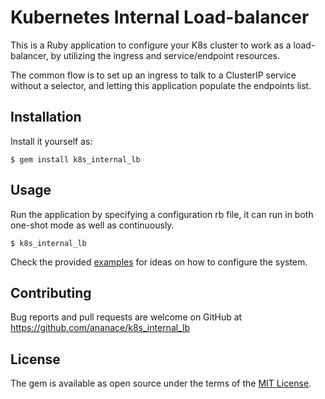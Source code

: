 # Kubernetes Internal Load-balancer

This is a Ruby application to configure your K8s cluster to work as a load-balancer, by utilizing the ingress and service/endpoint resources.

The common flow is to set up an ingress to talk to a ClusterIP service without a selector, and letting this application populate the endpoints list.

## Installation

Install it yourself as:

    $ gem install k8s_internal_lb

## Usage

Run the application by specifying a configuration rb file, it can run in both one-shot mode as well as continuously.

    $ k8s_internal_lb

Check the provided [examples](examples/) for ideas on how to configure the system.

## Contributing

Bug reports and pull requests are welcome on GitHub at https://github.com/ananace/k8s_internal_lb

## License

The gem is available as open source under the terms of the [MIT License](https://opensource.org/licenses/MIT).
